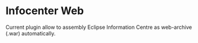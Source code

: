 Infocenter Web
==============
Current plugin allow to assembly Eclipse Information Centre as web-archive (.war) automatically.
